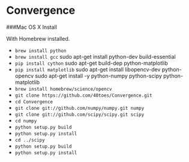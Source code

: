 # Convergence

###Mac OS X Install

With Homebrew installed.
- `brew install python`
- `brew install gcc`
sudo apt-get install python-dev build-essential
- `pip install cython`
sudo apt-get build-dep python-matplotlib
- `pip install matplotlib`
sudo apt-get install libopencv-dev python-opencv
sudo apt-get install -y python-numpy python-scipy python-matplotlib
- `brew install homebrew/science/opencv`
- `git clone https://github.com/40toes/Convergence.git`
- `cd Convergence`
- `git clone git://github.com/numpy/numpy.git numpy`
- `git clone git://github.com/scipy/scipy.git scipy`
- `cd numpy`
- `python setup.py build`
- `python setup.py install`
- `cd ../scipy`
- `python setup.py build`
- `python setup.py install`
